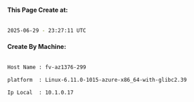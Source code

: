 
   
#### This Page Create at:

```bash

2025-06-29 - 23:27:11 UTC

```

#### Create By Machine:

```bash

Host Name : fv-az1376-299

platform  : Linux-6.11.0-1015-azure-x86_64-with-glibc2.39

Ip Local  : 10.1.0.17

```

